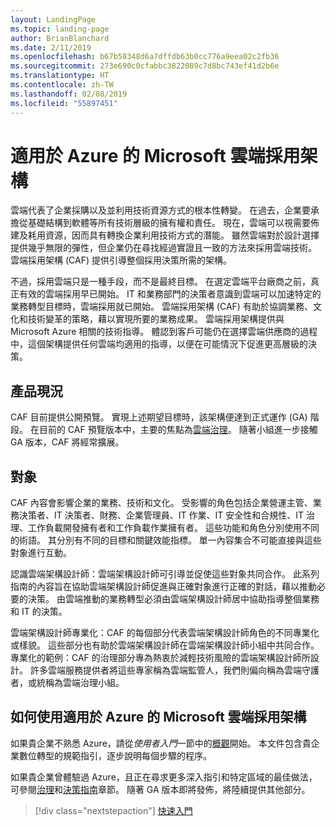 ```yaml
---
layout: LandingPage
ms.topic: landing-page
author: BrianBlanchard
ms.date: 2/11/2019
ms.openlocfilehash: b67b58348d6a7dffdb63b0cc776a9eea02c2fb36
ms.sourcegitcommit: 273e690c0cfabbc3822089c7d8bc743ef41d2b6e
ms.translationtype: HT
ms.contentlocale: zh-TW
ms.lasthandoff: 02/08/2019
ms.locfileid: "55897451"
---
```

# <a name="microsoft-cloud-adoption-framework-for-azure"></a>適用於 Azure 的 Microsoft 雲端採用架構

雲端代表了企業採購以及並利用技術資源方式的根本性轉變。 在過去，企業要承擔從基礎結構到軟體等所有技術層級的擁有權和責任。 現在，雲端可以視需要佈建及耗用資源，因而具有轉換企業利用技術方式的潛能。 雖然雲端對於設計選擇提供幾乎無限的彈性，但企業仍在尋找經過實證且一致的方法來採用雲端技術。 雲端採用架構 (CAF) 提供引導整個採用決策所需的架構。

不過，採用雲端只是一種手段，而不是最終目標。 在選定雲端平台廠商之前，真正有效的雲端採用早已開始。 IT 和業務部門的決策者意識到雲端可以加速特定的業務轉型目標時，雲端採用就已開始。 雲端採用架構 (CAF) 有助於協調業務、文化和技術變革的策略，藉以實現所要的業務成果。 雲端採用架構提供與 Microsoft Azure 相關的技術指導。 體認到客戶可能仍在選擇雲端供應商的過程中，這個架構提供任何雲端均適用的指導，以便在可能情況下促進更高層級的決策。

## <a name="product-truths"></a>產品現況

CAF 目前提供公開預覽。 實現上述期望目標時，該架構便達到正式運作 (GA) 階段。 在目前的 CAF 預覽版本中，主要的焦點為[雲端治理](./governance/journeys/overview.md)。 隨著小組進一步接觸 GA 版本，CAF 將經常擴展。

## <a name="audience"></a>對象

CAF 內容會影響企業的業務、技術和文化。 受影響的角色包括企業營運主管、業務決策者、IT 決策者、財務、企業管理員、IT 作業、IT 安全性和合規性、IT 治理、工作負載開發擁有者和工作負載作業擁有者。 這些功能和角色分別使用不同的術語。 其分別有不同的目標和關鍵效能指標。 單一內容集合不可能直接與這些對象進行互動。

認識雲端架構設計師：雲端架構設計師可引導並促使這些對象共同合作。 此系列指南的內容旨在協助雲端架構設計師促進與正確對象進行正確的對話，藉以推動必要的決策。 由雲端推動的業務轉型必須由雲端架構設計師居中協助指導整個業務和 IT 的決策。

雲端架構設計師專業化：CAF 的每個部分代表雲端架構設計師角色的不同專業化或樣貌。 這些部分也有助於雲端架構設計師在雲端架構設計師小組中共同合作。 專業化的範例：CAF 的治理部分專為熱衷於減輕技術風險的雲端架構設計師所設計。 許多雲端服務提供者將這些專家稱為雲端監管人，我們則偏向稱為雲端守護者，或統稱為雲端治理小組。

## <a name="how-to-use-the-microsoft-cloud-adoption-framework-for-azure"></a>如何使用適用於 Azure 的 Microsoft 雲端採用架構

如果貴企業不熟悉 Azure，請從*使用者入門*一節中的[概觀](./getting-started/overview.md)開始。 本文件包含貴企業數位轉型的規範指引，逐步說明每個步驟的程序。

如果貴企業曾體驗過 Azure，且正在尋求更多深入指引和特定區域的最佳做法，可參閱[治理](./governance/overview.md)和[決策指南](./decision-guides/overview.md)章節。 隨著 GA 版本即將發佈，將陸續提供其他部分。

> [!div class="nextstepaction"]
> [快速入門](./getting-started/overview.md)